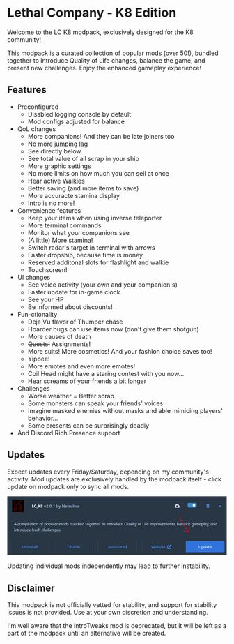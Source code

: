 # Lethal Company - K8 Edition

Welcome to the LC K8 modpack, exclusively designed for the K8 community!

This modpack is a curated collection of popular mods (over 50!), bundled together to introduce Quality of Life changes, balance the game, and present new challenges. Enjoy the enhanced gameplay experience!

## Features

- Preconfigured
    - Disabled logging console by default
    - Mod configs adjusted for balance
- QoL changes
    - More companions! And they can be late joiners too
    - No more jumping lag
    - See directly below
    - See total value of all scrap in your ship
    - More graphic settings
    - No more limits on how much you can sell at once
    - Hear active Walkies
    - Better saving (and more items to save)
    - More accuracte stamina display
    - Intro is no more!
- Convenience features
    - Keep your items when using inverse teleporter
    - More terminal commands
    - Monitor what your companions see
    - (A little) More stamina!
    - Switch radar's target in terminal with arrows
    - Faster dropship, because time is money
    - Reserved additonal slots for flashlight and walkie
    - Touchscreen!
- UI changes
    - See voice activity (your own and your companion's)
    - Faster update for in-game clock
    - See your HP
    - Be informed about discounts!
- Fun-ctionality
    - Deja Vu flavor of Thumper chase
    - Hoarder bugs can use items now (don't give them shotgun)
    - More causes of death
    - ~~Quests!~~ Assignments!
    - More suits! More cosmetics! And your fashion choice saves too!
    - Yippee!
    - More emotes and even more emotes!
    - Coil Head might have a staring contest with you now...
    - Hear screams of your friends a bit longer
- Challenges
    - Worse weather = Better scrap
    - Some monsters can speak your friends' voices
    - Imagine masked enemies without masks and able mimicing players' behavior...
    - Some presents can be surprisingly deadly
- And Discord Rich Presence support

## Updates

Expect updates every Friday/Saturday, depending on my community's activity. Mod updates are exclusively handled by the modpack itself - click update on modpack only to sync all mods.

![update](update.png)

Updating individual mods independently may lead to further instability.

## Disclaimer

This modpack is not officially vetted for stability, and support for stability issues is not provided. Use at your own discretion and understanding.

I'm well aware that the IntroTweaks mod is deprecated, but it will be left as a part of the modpack until an alternative will be created.
